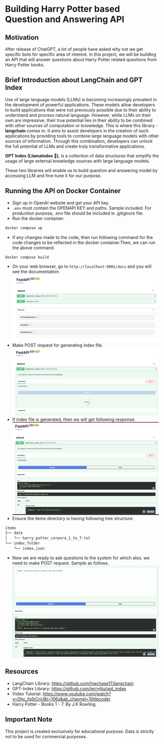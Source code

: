 # Building Harry Potter based Question and Answering API

## Motivation

After release of ChatGPT, a lot of people have asked why not we get specific bots for specific area of interest. In this project, we will be building an API that will answer questions about Harry Potter related questions from Harry Potter books.

## Brief Introduction about LangChain and GPT Index

Use of large language models (LLMs) is becoming increasingly prevalent in the development of powerful applications. These models allow developers to build applications that were not previously possible due to their ability to understand and process natural language. However, while LLMs on their own are impressive, their true potential lies in their ability to be combined with other sources of computation or knowledge. This is where this library - **langchain** comes in. It aims to assist developers in the creation of such applications by providing tools to combine large language models with other sources of information. Through this combination, developers can unlock the full potential of LLMs and create truly transformative applications.

**GPT Index (LlamaIndex 🦙)**, is a collection of data structures that simplify the usage of large external knowledge sources with large language models.

These two libraries will enable us to build question and answering model by accessing LLM and fine-tune it for our purpose.

## Running the API on Docker Container

- Sign up in OpenAI website and get your API key.
- `.env` must contain the OPENAPI KEY and paths. Sample included. For production purpose, .env file should be included in .gitignore file.
- Run the docker container:

```bash
docker compose up
```

- If any changes made to the code, then run following command for the code changes to be reflected in the docker container.Then, we can run the above command.

```bash
docker compose build
```

- On your web browser, go to `http://localhost:9001/docs` and you will see the documentation.
  ![alt text](https://github.com/di37/question-answering-api-llm/blob/main/items/screenshots/FastAPI_Docs.png?raw=true)
- Make POST request for generating index file.
  ![alt text](https://github.com/di37/question-answering-api-llm/blob/main/items/screenshots/Generating_Index_File.png?raw=true)
- If index file is generated, then we will get following response.
  ![alt text](https://github.com/di37/question-answering-api-llm/blob/main/items/screenshots/Success_Message_For_Generation.png?raw=true)
- Ensure the items directory is having following tree structure:

```bash
items
├── data
│   └── harry_potter_corpora_1_to_7.txt
└── index_folder
    └── index.json
```

- Now we are ready to ask questions to the system for which also, we need to make POST request. Sample as follows.
  ![alt text](https://github.com/di37/question-answering-api-llm/blob/main/items/screenshots/answer_sample_1.png?raw=true)

## Resources

- LangChain Library: https://github.com/hwchase17/langchain
- GPT-Index Library: https://github.com/jerryjliu/gpt_index
- Video Tutorial: https://www.youtube.com/watch?v=Dhc_fq5iCnU&t=106s&ab_channel=1littlecoder
- Harry Potter - Books 1 - 7. By J.K Rowling.

## Important Note

This project is created exclusively for educational purpose. Data is strictly not to be used for commercial purposes.
